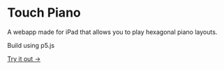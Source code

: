 # Touch Piano

A webapp made for iPad that allows you to play hexagonal piano layouts.

Build using p5.js

[Try it out →](https://basdebruin.github.io/touchpiano/)
